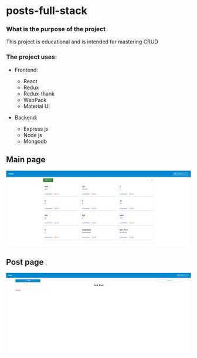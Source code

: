 # posts-full-stack

### What is the purpose of the project

This project is educational and is intended for mastering CRUD

### The project uses:

- Frontend:

  - React
  - Redux
  - Redux-thank
  - WebPack
  - Material UI

- Backend:
  - Express js
  - Node js
  - Mongodb

## Main page

<img src="./img/desktop.png" alt="desktop"/>

## Post page

<img src="./img/postPage.png" alt="postPage"/>
